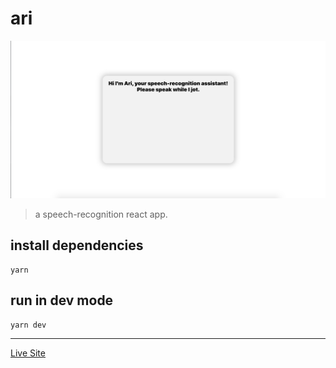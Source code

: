 # ari

![ari](https://github.com/ann-glitch/ari/blob/main/ari.png?raw=true)

> a speech-recognition react app.

## install dependencies

```
yarn
```

## run in dev mode

```
yarn dev
```

---

[Live Site](https://dreamy-pika-785166.netlify.app/)

